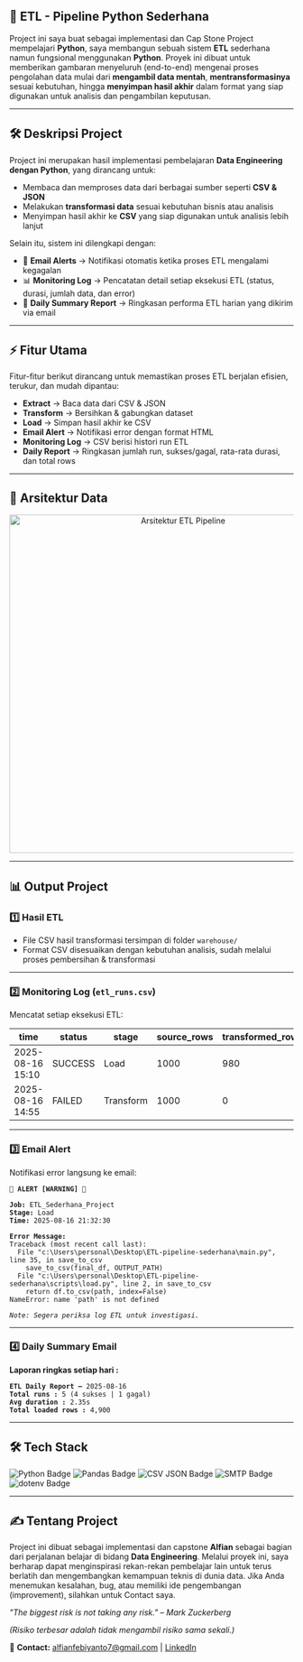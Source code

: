 <h2>📌 ETL - Pipeline Python Sederhana</h2>

<p>
Project ini saya buat sebagai implementasi dan Cap Stone Project mempelajari <strong>Python</strong>, 
saya membangun sebuah sistem <strong>ETL</strong> sederhana namun fungsional menggunakan <strong>Python</strong>.  
Proyek ini dibuat untuk memberikan gambaran menyeluruh (end-to-end) mengenai proses pengolahan data
mulai dari <strong>mengambil data mentah</strong>, <strong>mentransformasinya</strong> sesuai kebutuhan, 
hingga <strong>menyimpan hasil akhir</strong> dalam format yang siap digunakan untuk analisis dan pengambilan keputusan.
</p>

<hr>

<h2>🛠 Deskripsi Project</h2>

<p>Project ini merupakan hasil implementasi pembelajaran <strong>Data Engineering dengan Python</strong>, yang dirancang untuk:</p>
<ul>
  <li>Membaca dan memproses data dari berbagai sumber seperti <strong>CSV &amp; JSON</strong></li>
  <li>Melakukan <strong>transformasi data</strong> sesuai kebutuhan bisnis atau analisis</li>
  <li>Menyimpan hasil akhir ke <strong>CSV</strong> yang siap digunakan untuk analisis lebih lanjut</li>
</ul>

<p>Selain itu, sistem ini dilengkapi dengan:</p>
<ul>
  <li>📩 <strong>Email Alerts</strong> → Notifikasi otomatis ketika proses ETL mengalami kegagalan</li>
  <li>📊 <strong>Monitoring Log</strong> → Pencatatan detail setiap eksekusi ETL (status, durasi, jumlah data, dan error)</li>
  <li>📨 <strong>Daily Summary Report</strong> → Ringkasan performa ETL harian yang dikirim via email</li>
</ul>

<hr>

<h2>⚡ Fitur Utama</h2>
<p>Fitur-fitur berikut dirancang untuk memastikan proses ETL berjalan efisien, terukur, dan mudah dipantau:</p>
<ul>
  <li><strong>Extract</strong> → Baca data dari CSV &amp; JSON</li>
  <li><strong>Transform</strong> → Bersihkan &amp; gabungkan dataset</li>
  <li><strong>Load</strong> → Simpan hasil akhir ke CSV</li>
  <li><strong>Email Alert</strong> → Notifikasi error dengan format HTML</li>
  <li><strong>Monitoring Log</strong> → CSV berisi histori run ETL</li>
  <li><strong>Daily Report</strong> → Ringkasan jumlah run, sukses/gagal, rata-rata durasi, dan total rows</li>
</ul>

<hr>

<h2>📐 Arsitektur Data</h2>

<p align="center">
  <img src="assets/ETL_ARCITECTURE.png" alt="Arsitektur ETL Pipeline" width="600">
</p>

<hr>

<h2>📊 Output Project</h2>

<h3>1️⃣ <strong>Hasil ETL</strong></h3>
<ul>
  <li>File CSV hasil transformasi tersimpan di folder <code>warehouse/</code></li>
  <li>Format CSV disesuaikan dengan kebutuhan analisis, sudah melalui proses pembersihan &amp; transformasi</li>
</ul>

<hr>

<h3>2️⃣ <strong>Monitoring Log (<code>etl_runs.csv</code>)</strong></h3>
<p>Mencatat setiap eksekusi ETL:</p>

<table>
  <thead>
    <tr>
      <th>time</th>
      <th>status</th>
      <th>stage</th>
      <th>source_rows</th>
      <th>transformed_rows</th>
      <th>loaded_rows</th>
      <th>error_message</th>
    </tr>
  </thead>
  <tbody>
    <tr>
      <td>2025-08-16 15:10</td>
      <td>SUCCESS</td>
      <td>Load</td>
      <td>1000</td>
      <td>980</td>
      <td>980</td>
      <td></td>
    </tr>
    <tr>
      <td>2025-08-16 14:55</td>
      <td>FAILED</td>
      <td>Transform</td>
      <td>1000</td>
      <td>0</td>
      <td>0</td>
      <td>Traceback...</td>
    </tr>
  </tbody>
</table>

<hr>

<h3>3️⃣ <strong>Email Alert</strong></h3>
<p>Notifikasi error langsung ke email:</p>

<pre><code><strong>🚨 ALERT [WARNING] 🚨</strong>

<strong>Job:</strong> ETL_Sederhana_Project
<strong>Stage:</strong> Load
<strong>Time:</strong> 2025-08-16 21:32:30

<strong>Error Message:</strong>
Traceback (most recent call last):
  File "c:\Users\personal\Desktop\ETL-pipeline-sederhana\main.py", line 35, in save_to_csv
    save_to_csv(final_df, OUTPUT_PATH)
  File "c:\Users\personal\Desktop\ETL-pipeline-sederhana\scripts\load.py", line 2, in save_to_csv
    return df.to_csv(path, index=False)
NameError: name 'path' is not defined

<em>Note: Segera periksa log ETL untuk investigasi.</em>
</code></pre>

<hr>

<h3>4️⃣ <strong>Daily Summary Email</strong></h3>
<p><strong>Laporan ringkas setiap hari :</strong></p>
<pre><code><strong>ETL Daily Report —</strong> 2025-08-16
<strong>Total runs :</strong> 5 (4 sukses | 1 gagal)
<strong>Avg duration :</strong> 2.35s
<strong>Total loaded rows :</strong> 4,900
</code></pre>

<hr>

<h2>🛠 Tech Stack</h2>
<p>
<img src="https://img.shields.io/badge/Python-3.11-blue?logo=python&logoColor=white" alt="Python Badge">
<img src="https://img.shields.io/badge/Pandas-Data%20Analysis-green?logo=pandas" alt="Pandas Badge">
<img src="https://img.shields.io/badge/CSV%20%26%20JSON-Data%20Files-orange" alt="CSV JSON Badge">
<img src="https://img.shields.io/badge/SMTP-Gmail-red?logo=gmail" alt="SMTP Badge">
<img src="https://img.shields.io/badge/dotenv-Config%20Manager-lightgrey" alt="dotenv Badge">
</p>

<hr>

<h2>✍️ Tentang Project</h2>
<p>
<p>
Project ini dibuat sebagai implementasi dan capstone <strong>Alfian</strong> sebagai bagian dari perjalanan belajar di bidang <strong>Data Engineering</strong>. Melalui proyek ini, saya berharap dapat menginspirasi rekan-rekan pembelajar lain untuk terus berlatih dan mengembangkan kemampuan teknis di dunia data. Jika Anda menemukan kesalahan, bug, atau memiliki ide pengembangan (improvement), silahkan untuk Contact saya. 
</p>

<p><em>"The biggest risk is not taking any risk." – Mark Zuckerberg</em></p>
<p><em>(Risiko terbesar adalah tidak mengambil risiko sama sekali.)</em></p>

<p>📩 <strong>Contact:</strong> 
<a href="mailto:alfianfebiyanto7@gmail.com">alfianfebiyanto7@gmail.com</a> | 
<a href="https://www.linkedin.com/in/alfianfebiyanto/" target="_blank" rel="noopener noreferrer">LinkedIn</a>
</p>
